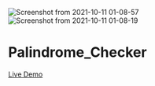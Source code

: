 ![Screenshot from 2021-10-11 01-08-57](https://user-images.githubusercontent.com/89732980/136715828-186a6049-71b1-41f4-92f9-6368fc7c1c51.png)
![Screenshot from 2021-10-11 01-08-19](https://user-images.githubusercontent.com/89732980/136715829-038ea95f-2afa-448d-a535-334ba5312a7b.png)

# Palindrome_Checker
 [Live Demo](https://mukhran91.github.io/Palindrome_Checker/) 
 
